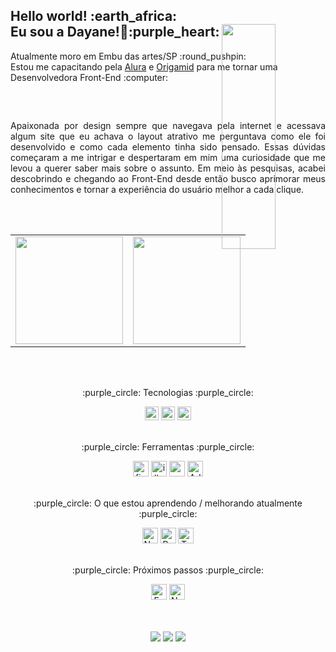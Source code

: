 <h2>Hello world! :earth_africa:	
<br>Eu sou a Dayane!👋:purple_heart:
<img align='right' src="https://media.giphy.com/media/7nSIuEmcNKqFyOipPu/giphy.gif" width="30%" height="30%" style="position:absolute" frameBorder="0" class="giphy-embed" allowFullScreen></img>
</h2>
Atualmente moro em Embu das artes/SP :round_pushpin:
<br>Estou me capacitando pela <a href="https://www.alura.com.br/" target="_blank">Alura</a> e <a href="https://www.origamid.com/" target="_blank">Origamid</a> para me tornar uma Desenvolvedora Front-End :computer:	
<h2> </h2>


<br>
<p align="justify">
Apaixonada por design sempre que navegava pela internet e acessava algum site que eu achava o layout atrativo me perguntava como ele foi desenvolvido e como cada elemento tinha sido pensado.
Essas dúvidas começaram a me intrigar e despertaram em mim uma curiosidade que me levou a querer saber mais sobre o assunto. 
Em meio às pesquisas, acabei descobrindo e chegando ao Front-End desde então busco aprimorar meus conhecimentos e tornar a experiência do usuário melhor a cada clique.
</p>
<br>
<br>

<table align="center">
  <row>
    <td>
     <!-- Card -->
      <img height='172' src='https://github-readme-stats.vercel.app/api/top-langs/?username=DayMendes&layout=compact&theme=radical'>
    </td>
    <td>
      <img height='172' src='https://github-readme-stats.vercel.app/api?username=DayMendes&show_icons=true&theme=radical'>
    </td>
  </row>
</table> 

<br>
<br>
<div align=center>
<p>:purple_circle: Tecnologias :purple_circle:</p>

<img src="https://img.shields.io/badge/JavaScript-282C34?logo=javascript&logoColor=F7DF1E" alt="JavaScript logo" title="JavaScript" height="22" />
<img src="https://img.shields.io/badge/HTML5-282C34?logo=html5&logoColor=E34F26" alt="HTML5 logo" title="HTML5" height="22" />
<img src="https://img.shields.io/badge/CSS3-282C34?logo=css3&logoColor=1572B6" alt="CSS3 logo" title="CSS3" height="22" />


<br>
<br>


<p align=center>:purple_circle: Ferramentas :purple_circle:</p>

<img alt="figma logo"  height="25" title="figma" src="https://cdn.jsdelivr.net/gh/devicons/devicon/icons/figma/figma-original.svg"/>
<img alt="illustrator logo" title="illustrator" height="25" src="https://cdn.jsdelivr.net/gh/devicons/devicon/icons/illustrator/illustrator-plain.svg"/>
<img alt="vscode logo" title="vscode" height="25" src="https://cdn.jsdelivr.net/gh/devicons/devicon/icons/vscode/vscode-original.svg"/>
<img alt="Adobe XD logo" title="XD" height="25" src="https://cdn.jsdelivr.net/gh/devicons/devicon/icons/xd/xd-plain.svg"/>

<br>
<br>

<p align=center>:purple_circle: O que estou aprendendo / melhorando atualmente :purple_circle:</p>

<img src="https://img.shields.io/badge/Node.js-282C34?logo=node.js&logoColor=339933" alt="Node.js logo" title="Node.js" height="25"/>
<img src="https://img.shields.io/badge/React-282C34?logo=react&logoColor=61DAFB" alt="React logo" title="React.js / React Native" height="25"/>
<img src="https://img.shields.io/badge/TypeScript-282C34?logo=typescript&logoColor=3178C6" alt="TypeScript logo" title="TypeScript" height="25"/>

<br>
<br>

<p align=center>:purple_circle: Próximos passos :purple_circle:</p>

<img src="https://img.shields.io/badge/Express-282C34?logo=express&logoColor=FFFFFF" alt="Express.js logo" title="Express.js" height="25"/>
<img src="https://img.shields.io/badge/Next.js-282C34?logo=next.js&logoColor=FFFFFF" alt="Next.js logo" title="Next.js" height="25"/>

</div>
<br>
<br>
<p align=center>
   <a href="https://www.linkedin.com/in/dayanemendes-dev/" target="_blank"><img src="https://img.shields.io/badge/-LinkedIn-%230077B5?style=for-the-badge&logo=linkedin&logoColor=white" target="_blank"></a> 
   <a href="https://www.instagram.com/daay.mendez/" target="_blank"><img src="https://img.shields.io/badge/-Instagram-%23E4405F?style=for-the-badge&logo=instagram&logoColor=white" target="_blank"></a>
   <a href = "mailto: day.neisca@gmail.com"><img src="https://img.shields.io/badge/-Gmail-%23333?style=for-the-badge&logo=gmail&logoColor=white" target="_blank"></a>
<p/>



